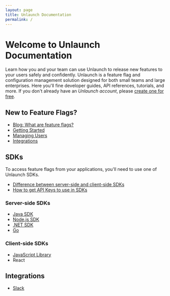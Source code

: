 ```yaml
---
layout: page
title: Unlaunch Documentation
permalink: /
---
```


# Welcome to Unlaunch Documentation

Learn how you and your team can use Unlaunch to release new features to your users safely and confidently. Unlaunch is a feature flag and configuration management solution designed for both small teams and large enterprises. Here you'll fine developer guides, API references, tutorials, and more. If you don't already have an *Unlaunch account*, please [create one for free](https://app.unlaunch.io).

## New to Feature Flags?

- [Blog: What are feature flags?](https://blog.unlaunch.io/2020-08-01-feature-flags/)
- [Getting Started](docs/getting-started)
- [Managing Users](docs/users/team)
- [Integrations](docs/integrations)

## SDKs

To access feature flags from your applications, you'll need to use one of Unlaunch SDKs. 

- [Difference between server-side and client-side SDKs](docs/sdks/client-vs-server-side-sdks)
- [How to get API Keys to use in SDKs](docs/sdks/sdk-keys)

### Server-side SDKs
- [Java SDK](docs/sdks/java-sdk)
- [Node.js SDK](docs/sdks/nodejs-sdk)
- [.NET SDK](docs/sdks/dotnet-sdk)
- [Go](docs/sdks/go-sdk)

### Client-side SDKs
- [JavaScript Library](docs/sdks/javascript-library)
- React

## Integrations
- [Slack](docs/integrations/slack)
